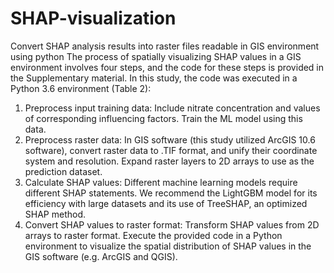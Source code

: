 # SHAP-visualization
Convert SHAP analysis results into raster files readable in GIS environment using python
The process of spatially visualizing SHAP values in a GIS environment involves four steps, and the code for these steps is provided in the Supplementary material. In this study, the code was executed in a Python 3.6 environment (Table 2):
1. Preprocess input training data: Include nitrate concentration and values of corresponding influencing factors. Train the ML model using this data.
2. Preprocess raster data: In GIS software (this study utilized ArcGIS 10.6 software), convert raster data to .TIF format, and unify their coordinate system and resolution. Expand raster layers to 2D arrays to use as the prediction dataset.
3. Calculate SHAP values: Different machine learning models require different SHAP statements. We recommend the LightGBM model for its efficiency with large datasets and its use of TreeSHAP, an optimized SHAP method.
4. Convert SHAP values to raster format: Transform SHAP values from 2D arrays to raster format. Execute the provided code in a Python environment to visualize the spatial distribution of SHAP values in the GIS software (e.g. ArcGIS and QGIS).
